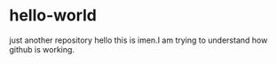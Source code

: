 # hello-world
just another repository
hello this is imen.I am trying to understand how github is working.
